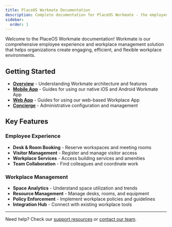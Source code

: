 ```yaml
---
title: PlaceOS Workmate Documentation
description: Complete documentation for PlaceOS Workmate - the employee experience and workplace management solution
sidebar:
  order: 1
---
```


Welcome to the PlaceOS Workmate documentation! Workmate is our comprehensive employee experience and workplace management solution that helps organizations create engaging, efficient, and flexible workplace environments.

## Getting Started

- **[Overview](/workmate/overview/)** - Understanding Workmate architecture and features
- **[Mobile App](/workmate/mobile-app/)** - Guides for using our native iOS and Android Workmate App
- **[Web App](/workmate/web-app/)** - Guides for using our web-based Workplace App
- **[Concierge](/workmate/concierge/)** - Administrative configuration and management

## Key Features

### Employee Experience
- **Desk & Room Booking** - Reserve workspaces and meeting rooms
- **Visitor Management** - Register and manage visitor access
- **Workplace Services** - Access building services and amenities
- **Team Collaboration** - Find colleagues and coordinate work

### Workplace Management
- **Space Analytics** - Understand space utilization and trends
- **Resource Management** - Manage desks, rooms, and equipment
- **Policy Enforcement** - Implement workplace policies and guidelines
- **Integration Hub** - Connect with existing workplace tools

---

Need help? Check our [support resources](https://support.place.technology) or [contact our team](mailto:support@placeos.com).
